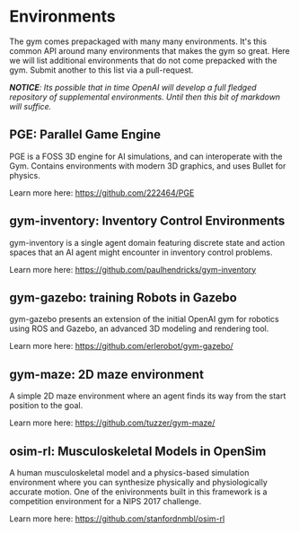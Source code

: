 # Environments

The gym comes prepackaged with many many environments. It's this common API around many environments that makes the gym so great. Here we will list additional environments that do not come prepacked with the gym. Submit another to this list via a pull-request. 

_**NOTICE**: Its possible that in time OpenAI will develop a full fledged repository of supplemental environments. Until then this bit of markdown will suffice._

## PGE: Parallel Game Engine

PGE is a FOSS 3D engine for AI simulations, and can interoperate with the Gym. Contains environments with modern 3D graphics, and uses Bullet for physics.

Learn more here: https://github.com/222464/PGE

## gym-inventory: Inventory Control Environments

gym-inventory is a single agent domain featuring discrete state and action spaces that an AI agent might encounter in inventory control problems. 

Learn more here: https://github.com/paulhendricks/gym-inventory

## gym-gazebo: training Robots in Gazebo

gym-gazebo presents an extension of the initial OpenAI gym for robotics using ROS and Gazebo, an advanced 3D modeling and
rendering  tool.

Learn more here: https://github.com/erlerobot/gym-gazebo/

## gym-maze: 2D maze environment
A simple 2D maze environment where an agent finds its way from the start position to the goal. 

Learn more here: https://github.com/tuzzer/gym-maze/

## osim-rl: Musculoskeletal Models in OpenSim

A human musculoskeletal model and a physics-based simulation environment where you can synthesize physically and physiologically accurate motion. One of the enivironments built in this framework is a competition environment for a NIPS 2017 challenge.

Learn more here: https://github.com/stanfordnmbl/osim-rl
